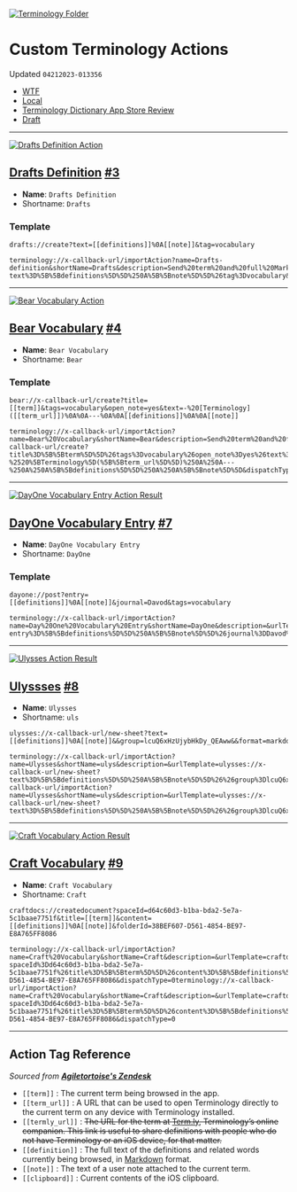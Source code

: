 [![Terminology Folder](/screens/terminologyfolder.png)](https://apps.apple.com/us/app/terminology-dictionary/id687798859)

# Custom Terminology Actions
Updated `04212023-013356`

- [WTF](https://davidblue.wtf/drafts/52E57AEC-3902-4A6E-AB93-180A2C67D41F.html)
- [Local](shareddocuments:///private/var/mobile/Library/Mobile%20Documents/com~apple~CloudDocs/Written/52E57AEC-3902-4A6E-AB93-180A2C67D41F.md)
- [Terminology Dictionary App Store Review](drafts://open?uuid=0624BF75-F9EB-417D-AB63-6C2F0D245B82)
- [Draft](drafts://open?uuid=52E57AEC-3902-4A6E-AB93-180A2C67D41F)

---

[![Drafts Definition Action](https://user-images.githubusercontent.com/43663476/233560921-83692f85-bc29-44d5-8c2f-6b7a990dd90f.jpeg)](https://github.com/extratone/terminology/issues/3)

## [Drafts Definition](terminology://x-callback-url/importAction?name=Drafts-definition&shortName=Drafts&description=Send%20term%20and%20full%20Markdown%20definitions%20to%20Drafts.&urlTemplate=drafts://create?text%3D%5B%5Bdefinitions%5D%5D%250A%5B%5Bnote%5D%5D%26tag%3Dvocabulary&dispatchType=0) [#3](https://github.com/extratone/terminology/issues/3)

- **Name**: `Drafts Definition`
- Shortname: `Drafts`

### Template

```
drafts://create?text=[[definitions]]%0A[[note]]&tag=vocabulary
```

```
terminology://x-callback-url/importAction?name=Drafts-definition&shortName=Drafts&description=Send%20term%20and%20full%20Markdown%20definitions%20to%20Drafts.&urlTemplate=drafts://create?text%3D%5B%5Bdefinitions%5D%5D%250A%5B%5Bnote%5D%5D%26tag%3Dvocabulary&dispatchType=0
```

---

[![Bear Vocabulary Action](https://user-images.githubusercontent.com/43663476/233561642-d2c4abbd-c22b-47a8-9bcc-28fc8691d396.jpeg)](https://github.com/extratone/terminology/issues/4)

## [Bear Vocabulary](terminology://x-callback-url/importAction?name=Bear%20Vocabulary&shortName=Bear&description=Send%20term%20and%20full%20Markdown%20definitions%20to%20Bear.&urlTemplate=bear://x-callback-url/create?title%3D%5B%5Bterm%5D%5D%26tags%3Dvocabulary%26open_note%3Dyes%26text%3D-%2520%5BTerminology%5D(%5B%5Bterm_url%5D%5D)%250A%250A---%250A%250A%5B%5Bdefinitions%5D%5D%250A%250A%5B%5Bnote%5D%5D&dispatchType=0) [#4](https://github.com/extratone/terminology/issues/4)

- **Name**: `Bear Vocabulary`
- Shortname:  `Bear`

### Template

```
bear://x-callback-url/create?title=[[term]]&tags=vocabulary&open_note=yes&text=-%20[Terminology]([[term_url]])%0A%0A---%0A%0A[[definitions]]%0A%0A[[note]]
```

```
terminology://x-callback-url/importAction?name=Bear%20Vocabulary&shortName=Bear&description=Send%20term%20and%20full%20Markdown%20definitions%20to%20Bear.&urlTemplate=bear://x-callback-url/create?title%3D%5B%5Bterm%5D%5D%26tags%3Dvocabulary%26open_note%3Dyes%26text%3D-%2520%5BTerminology%5D(%5B%5Bterm_url%5D%5D)%250A%250A---%250A%250A%5B%5Bdefinitions%5D%5D%250A%250A%5B%5Bnote%5D%5D&dispatchType=0
```

---

[![DayOne Vocabulary Entry Action Result](/terminology/screens/dayone)](https://github.com/extratone/terminology/issues/7)

## [DayOne Vocabulary Entry](terminology://x-callback-url/importAction?name=Day%20One%20Vocabulary%20Entry&shortName=DayOne&description=&urlTemplate=dayone://post?entry%3D%5B%5Bdefinitions%5D%5D%250A%5B%5Bnote%5D%5D%26journal%3DDavod%26tags%3Dvocabulary&dispatchType=0) [#7](https://github.com/extratone/terminology/issues/7)

- **Name**: `DayOne Vocabulary Entry`
- Shortname: `DayOne`

### Template

```
dayone://post?entry=[[definitions]]%0A[[note]]&journal=Davod&tags=vocabulary
```

```
terminology://x-callback-url/importAction?name=Day%20One%20Vocabulary%20Entry&shortName=DayOne&description=&urlTemplate=dayone://post?entry%3D%5B%5Bdefinitions%5D%5D%250A%5B%5Bnote%5D%5D%26journal%3DDavod%26tags%3Dvocabulary&dispatchType=0
```

---

[![Ulysses Action Result](/screens/ulysses.png)](https://github.com/extratone/terminology/issues/8)

## [Ulyssses](terminology://x-callback-url/importAction?name=Ulysses&shortName=ulys&description=&urlTemplate=ulysses://x-callback-url/new-sheet?text%3D%5B%5Bdefinitions%5D%5D%250A%5B%5Bnote%5D%5D%26%26group%3DlcuQ6xHzUjybHkDy_QEAww%26%26format%3Dmarkdown&dispatchType=0) [#8](https://github.com/extratone/terminology/issues/8)

- **Name**: `Ulysses`
- Shortname: `uls`

```
ulysses://x-callback-url/new-sheet?text=[[definitions]]%0A[[note]]&&group=lcuQ6xHzUjybHkDy_QEAww&&format=markdown
```

```
terminology://x-callback-url/importAction?name=Ulysses&shortName=ulys&description=&urlTemplate=ulysses://x-callback-url/new-sheet?text%3D%5B%5Bdefinitions%5D%5D%250A%5B%5Bnote%5D%5D%26%26group%3DlcuQ6xHzUjybHkDy_QEAww%26%26format%3Dmarkdown&dispatchType=0terminology://x-callback-url/importAction?name=Ulysses&shortName=ulys&description=&urlTemplate=ulysses://x-callback-url/new-sheet?text%3D%5B%5Bdefinitions%5D%5D%250A%5B%5Bnote%5D%5D%26%26group%3DlcuQ6xHzUjybHkDy_QEAww%26%26format%3Dmarkdown&dispatchType=0
```

---

[![Craft Vocabulary Action Result](/screens/craft.png)](https://github.com/extratone/terminology/issues/9)

## [Craft Vocabulary](terminology://x-callback-url/importAction?name=Craft%20Vocabulary&shortName=Craft&description=&urlTemplate=craftdocs://createdocument?spaceId%3Dd64c60d3-b1ba-bda2-5e7a-5c1baae7751f%26title%3D%5B%5Bterm%5D%5D%26content%3D%5B%5Bdefinitions%5D%5D%250A%5B%5Bnote%5D%5D%26folderId%3D38BEF607-D561-4854-BE97-E8A765FF8086&dispatchType=0terminology://x-callback-url/importAction?name=Craft%20Vocabulary&shortName=Craft&description=&urlTemplate=craftdocs://createdocument?spaceId%3Dd64c60d3-b1ba-bda2-5e7a-5c1baae7751f%26title%3D%5B%5Bterm%5D%5D%26content%3D%5B%5Bdefinitions%5D%5D%250A%5B%5Bnote%5D%5D%26folderId%3D38BEF607-D561-4854-BE97-E8A765FF8086&dispatchType=0) [#9](https://github.com/extratone/terminology/issues/9)

- **Name**: `Craft Vocabulary`
- Shortname: `Craft`

```
craftdocs://createdocument?spaceId=d64c60d3-b1ba-bda2-5e7a-5c1baae7751f&title=[[term]]&content=[[definitions]]%0A[[note]]&folderId=38BEF607-D561-4854-BE97-E8A765FF8086
```

```
terminology://x-callback-url/importAction?name=Craft%20Vocabulary&shortName=Craft&description=&urlTemplate=craftdocs://createdocument?spaceId%3Dd64c60d3-b1ba-bda2-5e7a-5c1baae7751f%26title%3D%5B%5Bterm%5D%5D%26content%3D%5B%5Bdefinitions%5D%5D%250A%5B%5Bnote%5D%5D%26folderId%3D38BEF607-D561-4854-BE97-E8A765FF8086&dispatchType=0terminology://x-callback-url/importAction?name=Craft%20Vocabulary&shortName=Craft&description=&urlTemplate=craftdocs://createdocument?spaceId%3Dd64c60d3-b1ba-bda2-5e7a-5c1baae7751f%26title%3D%5B%5Bterm%5D%5D%26content%3D%5B%5Bdefinitions%5D%5D%250A%5B%5Bnote%5D%5D%26folderId%3D38BEF607-D561-4854-BE97-E8A765FF8086&dispatchType=0
```

---

## Action Tag Reference

*Sourced from [**Agiletortoise's Zendesk**](https://agiletortoise.zendesk.com/hc/en-us/articles/200689454-Terminology-Tag-Reference)*

- `[[term]]` : The current term being browsed in the app.
- `[[term_url]]` : A URL that can be used to open Terminology directly to the current term on any device with Terminology installed.
- `[[termly_url]]` : ~~The URL for the term at [Term.ly](http://term.ly/), Terminology’s online companion. This link is useful to share definitions with people who do not have Terminology or an iOS device, for that matter.~~
- `[[definition]]` : The full text of the definitions and related words currently being browsed, in [Markdown](http://daringfireball.net/projects/markdown/) format.
- `[[note]]` : The text of a user note attached to the current term.
- `[[clipboard]]` : Current contents of the iOS clipboard.